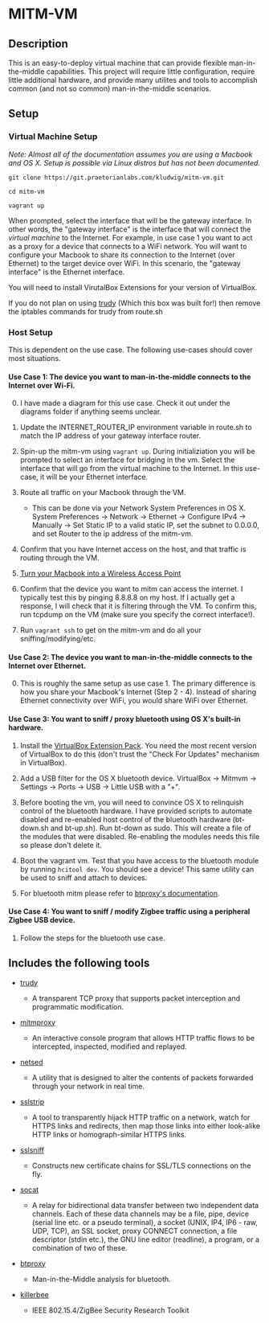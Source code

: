 # MITM-VM

## Description
This is an easy-to-deploy virtual machine that can provide flexible man-in-the-middle capabilities. This project will require little configuration, require little additional hardware, and provide many utilites and tools to accomplish common (and not so common) man-in-the-middle scenarios.

## Setup

### Virtual Machine Setup

*Note: Almost all of the documentation assumes you are using a Macbook and OS X. Setup is possible via Linux distros but has not been documented.*

`git clone https://git.praetorianlabs.com/kludwig/mitm-vm.git`

`cd mitm-vm`

`vagrant up`

When prompted, select the interface that will be the gateway interface. In other words, the "gateway interface" is the interface that will connect the _virtual machine_ to the Internet. For example, in use case 1 you want to act as a proxy for a device that connects to a WiFi network. You will want to configure your Macbook to share its connection to the Internet (over Ethernet) to the target device over WiFi. In this scenario, the "gateway interface" is the Ethernet interface. 

You will need to install VirutalBox Extensions for your version of VirtualBox.

If you do not plan on using [trudy](https://github.com/kelbyludwig/trudy) (Which this box was built for!) then remove the iptables commands for trudy from route.sh

### Host Setup
This is dependent on the use case. The following use-cases should cover most situations.
#### Use Case 1: The device you want to man-in-the-middle connects to the Internet over Wi-Fi.

0. I have made a diagram for this use case. Check it out under the diagrams folder if anything seems unclear.

1. Update the INTERNET_ROUTER_IP environment variable in route.sh to match the IP address of your gateway interface router.

2. Spin-up the mitm-vm using `vagrant up`. During initializiation you will be prompted to select an interface for bridging in the vm. Select the interface that will go from the virtual machine to the Internet. In this use-case, it will be your Ethernet interface.

3. Route all traffic on your Macbook through the VM. 
    * This can be done via your Network System Preferences in OS X. System Preferences → Network → Ethernet → Configure IPv4 → Manually → Set Static IP to a valid static IP, set the subnet to 0.0.0.0, and set Router to the ip address of the mitm-vm.

4. Confirm that you have Internet access on the host, and that traffic is routing through the VM.

5. [Turn your Macbook into a Wireless Access Point](http://support.apple.com/kb/PH13855?locale=en_US)

6. Confirm that the device you want to mitm can access the internet. I typically test this by pinging 8.8.8.8 on my host. If I actually get a response, I will check that it is filtering through the VM. To confirm this, run tcpdump on the VM (make sure you specify the correct interface!).

7. Run `vagrant ssh` to get on the mitm-vm and do all your sniffing/modifying/etc.

#### Use Case 2: The device you want to man-in-the-middle connects to the Internet over Ethernet.

0. This is roughly the same setup as use case 1. The primary difference is how you share your Macbook's Internet (Step 2 - 4). Instead of sharing Ethernet connectivity over WiFi, you would share WiFi over Ethernet.

#### Use Case 3: You want to sniff / proxy bluetooth using OS X's built-in hardware.

1. Install the [VirtualBox Extension Pack](https://www.virtualbox.org/wiki/Downloads). You need the most recent version of VirtualBox to do this (don't trust the "Check For Updates" mechanism in VirtualBox).

2. Add a USB filter for the OS X bluetooth device.  VirtualBox -> Mitmvm -> Settings -> Ports -> USB -> Little USB with a "+".

3. Before booting the vm, you will need to convince OS X to relinquish control of the bluetooth hardware. I have provided scripts to automate disabled and re-enabled host control of the bluetooth hardware (bt-down.sh and bt-up.sh). Run bt-down as sudo. This will create a file of the modules that were disabled. Re-enabling the modules needs this file so please don't delete it.

4. Boot the vagrant vm. Test that you have access to the bluetooth module by running `hcitool dev`. You should see a device! This same utility can be used to sniff and attach to devices. 

5. For bluetooth mitm please refer to [btproxy's documentation](https://github.com/conorpp/btproxy).

#### Use Case 4: You want to sniff / modify Zigbee traffic using a peripheral Zigbee USB device.

1. Follow the steps for the bluetooth use case.

## Includes the following tools
* [trudy](https://github.com/kelbyludwig/trudy)

    * A transparent TCP proxy that supports packet interception and programmatic modification.

* [mitmproxy](https://mitmproxy.org/index.html)

    * An interactive console program that allows HTTP traffic flows to be intercepted, inspected, modified and replayed.

* [netsed](http://manpages.ubuntu.com/manpages/lucid/man1/netsed.1.html)

    * A utility that is designed to alter the contents of packets forwarded through your network in real time.

* [sslstrip](http://www.thoughtcrime.org/software/sslstrip/)

    * A tool to transparently hijack HTTP traffic on a network, watch for HTTPS links and redirects, then map those links into either look-alike HTTP links or homograph-similar HTTPS links.

* [sslsniff](http://www.thoughtcrime.org/software/sslsniff/)

    * Constructs new certificate chains for SSL/TLS connections on the fly.

* [socat](http://www.dest-unreach.org/socat/)

    * A relay for bidirectional data transfer between two independent data channels. Each of these data channels may be a file, pipe, device (serial line etc. or a pseudo terminal), a socket (UNIX, IP4, IP6 - raw, UDP, TCP), an SSL socket, proxy CONNECT connection, a file descriptor (stdin etc.), the GNU line editor (readline), a program, or a combination of two of these.

* [btproxy](https://github.com/conorpp/btproxy)

    * Man-in-the-Middle analysis for bluetooth.

* [killerbee](https://github.com/riverloopsec/killerbee)

    * IEEE 802.15.4/ZigBee Security Research Toolkit
